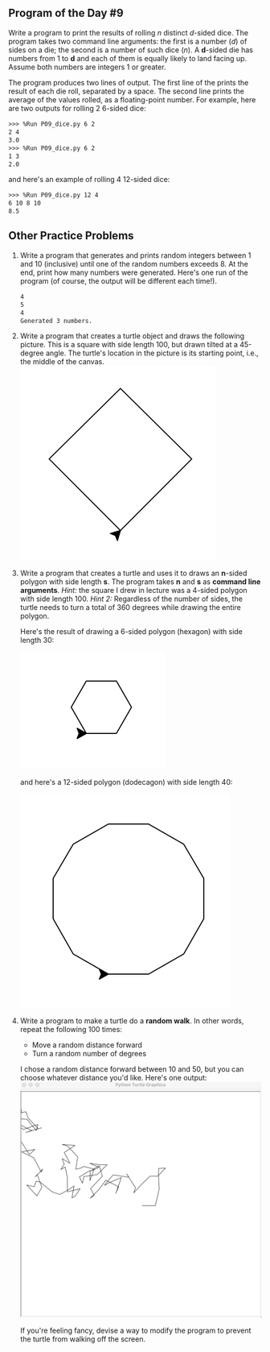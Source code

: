 

## Program of the Day #9

Write a program to print the results of rolling $n$ distinct $d$-sided dice. The program takes two command line arguments: the first is a number ($d$) of sides on a die; the second is a number of such dice ($n$). A **d**-sided die has numbers from 1 to **d** and each of them is equally likely to land facing up. Assume both numbers are integers 1 or greater.

The program produces two lines of output. The first line of the prints the result of each die roll, separated by a space. The second line prints the average of the values rolled, as a floating-point number. For example, here are two outputs for rolling 2 6-sided dice:

```
>>> %Run P09_dice.py 6 2
2 4 
3.0
>>> %Run P09_dice.py 6 2
1 3 
2.0
```

and here's an example of rolling 4 12-sided dice:

```
>>> %Run P09_dice.py 12 4
6 10 8 10 
8.5 
```



## Other Practice Problems

1. Write a program that generates and prints random integers between 1 and 10 (inclusive) until one of the random numbers exceeds 8. At the end, print how many numbers were generated. Here's one run of the program (of course, the output will be different each time!).

   ```
   4
   5
   4
   Generated 3 numbers.
   ```

3. Write a program that creates a turtle object and draws the following picture. This is a square with side length 100, but drawn tilted at a 45-degree angle. The turtle's location in the picture is its starting point, i.e., the middle of the canvas.
   ![](P09_diamond.png)

4. Write a program that creates a turtle and uses it to draws an **n**-sided polygon with side length **s**. The program takes **n** and **s** as **command line arguments**. *Hint:* the square I drew in lecture was a 4-sided polygon with side length 100. *Hint 2:* Regardless of the number of sides, the turtle needs to turn a total of 360 degrees while drawing the entire polygon.

   Here's the result of drawing a 6-sided polygon (hexagon) with side length 30:

   ![](P09_hexagon.png)

   and here's a 12-sided polygon (dodecagon) with side length 40:

   ![](P09_dodecahedron.png)

5. Write a program to make a turtle do a **random walk**. In other words, repeat the following 100 times:

   * Move a random distance forward
   * Turn a random number of degrees

   I chose a random distance forward between 10 and 50, but you can choose whatever distance you'd like. Here's one output:![](P09_walk.png)

   If you're feeling fancy, devise a way to modify the program to prevent the turtle from walking off the screen.
